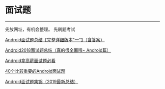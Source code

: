 # 面试题

----
先放网址，有机会整理。
先刷题考试

[Android面试题总结【完整详细版本"一"】（含答案）](https://blog.csdn.net/m0_37868230/article/details/81457720)

[Android2018面试题总结（真的很全面哦~ Android篇）](https://www.jianshu.com/p/dab1fcf0109d)

[Android拿高薪面试题必看](https://blog.csdn.net/u013651026/article/details/79547022)

[40个比较重要的Android面试题](https://www.cnblogs.com/WangQuanLong/p/5826098.html)

[Android面试题集锦（2019最新总结）](https://blog.csdn.net/qq_17678217/article/details/87177493)